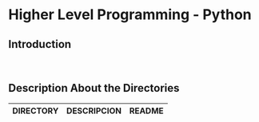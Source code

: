 # Higher Level Programming - Python

## Introduction 

<br/>

## Description About the Directories 

| DIRECTORY | DESCRIPCION | README |
| :--- | :--- | :--- |

